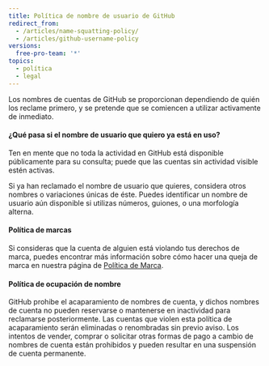 ```yaml
---
title: Política de nombre de usuario de GitHub
redirect_from:
  - /articles/name-squatting-policy/
  - /articles/github-username-policy
versions:
  free-pro-team: '*'
topics:
  - política
  - legal
---
```


Los nombres de cuentas de GitHub se proporcionan dependiendo de quién los reclame primero, y se pretende que se comiencen a utilizar activamente de inmediato.

#### ¿Qué pasa si el nombre de usuario que quiero ya está en uso?

Ten en mente que no toda la actividad en GitHub está disponible públicamente para su consulta; puede que las cuentas sin actividad visible estén activas.

Si ya han reclamado el nombre de usuario que quieres, considera otros nombres o variaciones únicas de éste. Puedes identificar un nombre de usuario aún disponible si utilizas números, guiones, o una morfología alterna.

#### Política de marcas

Si consideras que la cuenta de alguien está violando tus derechos de marca, puedes encontrar más información sobre cómo hacer una queja de marca en nuestra página de [Política de Marca](/articles/github-trademark-policy/).

#### Política de ocupación de nombre

GitHub prohibe el acaparamiento de nombres de cuenta, y dichos nombres de cuenta no pueden reservarse o mantenerse en inactividad para reclamarse posteriormente. Las cuentas que violen esta política de acaparamiento serán eliminadas o renombradas sin previo aviso. Los intentos de vender, comprar o solicitar otras formas de pago a cambio de nombres de cuenta están prohibidos y pueden resultar en una suspensión de cuenta permanente.
